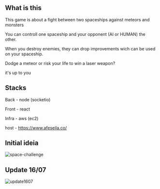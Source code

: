 ## What is this
This game is about a fight between two spaceships against meteors and monsters

You can controll one spaceship and your opponent (AI or HUMAN) the other.

When you destroy enemies, they can drop improvements wich can be used on your spaceship.

Dodge a meteor or risk your life to win a laser weapon?

it's up to you

## Stacks
Back - node (socketio)

Front - react

Infra - aws (ec2)

host - https://www.afeseila.co/

## Initial ideia
![space-challenge](https://user-images.githubusercontent.com/47106171/177225257-ce5b477c-06a7-4bb8-8c52-3aa437000605.png)

## Update 16/07
![update1607](https://user-images.githubusercontent.com/47106171/179361796-3ed3f9d5-b3ac-461e-a68c-5809553f977f.gif)
